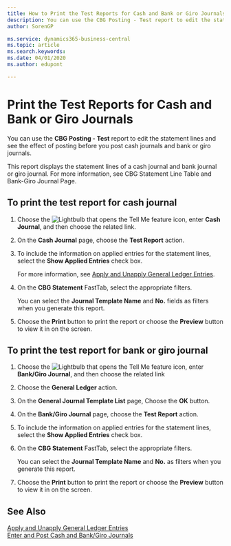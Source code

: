 ```yaml
---
title: How to Print the Test Reports for Cash and Bank or Giro Journals
description: You can use the CBG Posting - Test report to edit the statement lines and see the effect of posting before you post cash journals and bank or giro journals.
author: SorenGP

ms.service: dynamics365-business-central
ms.topic: article
ms.search.keywords:
ms.date: 04/01/2020
ms.author: edupont

---
```

# Print the Test Reports for Cash and Bank or Giro Journals
You can use the **CBG Posting - Test** report to edit the statement lines and see the effect of posting before you post cash journals and bank or giro journals.  

This report displays the statement lines of a cash journal and bank journal or giro journal. For more information, see CBG Statement Line Table and Bank-Giro Journal Page.  

## To print the test report for cash journal  

1.  Choose the ![Lightbulb that opens the Tell Me feature](../../media/ui-search/search_small.png "Tell me what you want to do") icon, enter **Cash Journal**, and then choose the related link.  
2.  On the **Cash Journal** page, choose the **Test Report** action.  
3.  To include the information on applied entries for the statement lines, select the **Show Applied Entries** check box.  

    For more information, see [Apply and Unapply General Ledger Entries](how-to-apply-and-unapply-general-ledger-entries.md).  

4.  On the **CBG Statement** FastTab, select the appropriate filters.  

    You can select the **Journal Template Name** and **No.** fields as filters when you generate this report.  
5.  Choose the **Print** button to print the report or choose the **Preview** button to view it in on the screen.  

## To print the test report for bank or giro journal  

1.  Choose the ![Lightbulb that opens the Tell Me feature](../../media/ui-search/search_small.png "Tell me what you want to do") icon, enter **Bank/Giro Journal**, and then choose the related link  
2.  Choose the **General Ledger** action.  
3.  On the **General Journal Template List** page, Choose the **OK** button.  
4.  On the **Bank/Giro Journal** page, choose the **Test Report** action.  
5.  To include the information on applied entries for the statement lines, select the **Show Applied Entries** check box.  
6.  On the **CBG Statement** FastTab, select the appropriate filters.  

    You can select the **Journal Template Name** and **No.** as filters when you generate this report.  

7.  Choose the **Print** button to print the report or choose the **Preview** button to view it in on the screen.  

## See Also  
 [Apply and Unapply General Ledger Entries](how-to-apply-and-unapply-general-ledger-entries.md)   
 [Enter and Post Cash and Bank/Giro Journals](how-to-enter-and-post-cash-and-bank-or-giro-journals.md)
